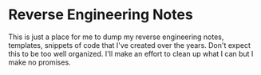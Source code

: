# Reverse Engineering Notes
This is just a place for me to dump my reverse engineering notes, templates, snippets of code that I've created over the years. Don't expect this to be too well organized. I'll make an effort to clean up what I can but I make no promises.